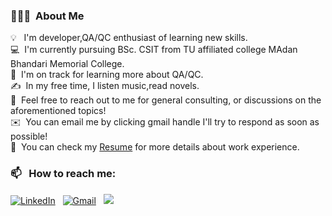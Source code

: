 ### 👨🏻‍💻 &nbsp;About Me

💡 &nbsp; I'm developer,QA/QC enthusiast of learning new skills. \
💻 &nbsp;I'm currently pursuing BSc. CSIT from TU affiliated college MAdan Bhandari Memorial College.\
🌱 &nbsp;I'm on track for learning more about QA/QC.\
✍️ &nbsp;In my free time, I listen music,read novels.\
💬 &nbsp;Feel free to reach out to me for general consulting, or discussions on the aforementioned topics!\
✉️ &nbsp;You can email me by clicking gmail handle I'll try to respond as soon as possible!\
📄 &nbsp;You can check my [Resume]() for more details about work experience.


### 📫 &nbsp; How to reach me:


<a href="[https://www.linkedin.com/in//](https://www.linkedin.com/in/nandita-rauniyar/)"><img alt="LinkedIn" src="https://img.shields.io/badge/linkedin%20-%230077B5.svg?&style=flat&logo=linkedin&logoColor=white"/></a> &nbsp;
<a href="mailto:nanditcsit2076_17@mbmcsit.edu.np"><img alt="Gmail" src="https://img.shields.io/badge/Gmail-D14836?style=flat&logo=gmail&logoColor=white" /></a> &nbsp;
<a href="https://instagram.com/_nanditarauniyar_"><img src="https://img.shields.io/badge/_nanditarauniyar_-E4405F?style=flat&logo=Instagram&logoColor=white"/></a> &nbsp;
